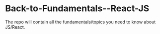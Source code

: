 # Back-to-Fundamentals--React-JS
The repo will contain all the fundamentals/topics you need to know about JS/React. 

